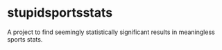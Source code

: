 # stupidsportsstats
A project to find seemingly statistically significant results in meaningless sports stats.
